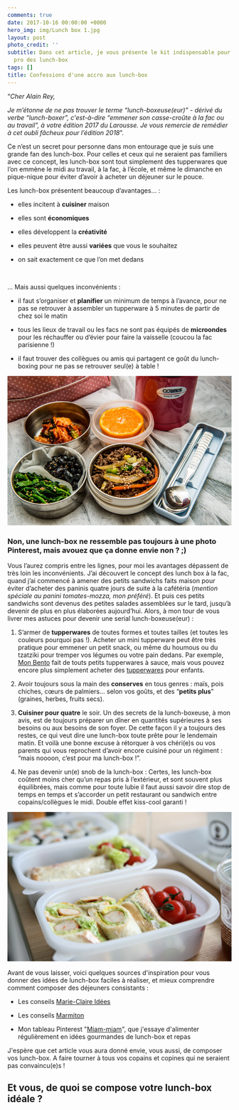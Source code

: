 ```yaml
---
comments: true
date: 2017-10-16 00:00:00 +0000
hero_img: img/Lunch box 1.jpg
layout: post
photo_credit: ''
subtitle: Dans cet article, je vous présente le kit indispensable pour devenir un(e)
  pro des lunch-box
tags: []
title: Confessions d'une accro aux lunch-box
---
```



“*Cher Alain Rey,*

*Je m’étonne de ne pas trouver le terme “lunch-boxeuse(eur)” - dérivé du verbe “lunch-boxer”, c'est-à-dire “emmener son casse-croûte à la fac ou au travail”, à votre édition 2017 du Larousse. Je vous remercie de remédier à cet oubli fâcheux pour l’édition 2018*”.

Ce n’est un secret pour personne dans mon entourage que je suis une grande fan des lunch-box. Pour celles et ceux qui ne seraient pas familiers avec ce concept, les lunch-box sont tout simplement des tupperwares que l’on emmène le midi au travail, à la fac, à l’école, et même le dimanche en pique-nique pour éviter d’avoir à acheter un déjeuner sur le pouce.

Les lunch-box présentent beaucoup d’avantages… :

* elles incitent à **cuisiner** maison

* elles sont **économiques**

* elles développent la **créativité**

* elles peuvent être aussi **variées** que vous le souhaitez

* on sait exactement ce que l’on met dedans

<br />

… Mais aussi quelques inconvénients :

* il faut s’organiser et **planifier** un minimum de temps à l’avance, pour ne pas se retrouver à assembler un tupperware à 5 minutes de partir de chez soi le matin

* tous les lieux de travail ou les facs ne sont pas équipés de **microondes** pour les réchauffer ou d’évier pour faire la vaisselle (coucou la fac parisienne !)

* il faut trouver des collègues ou amis qui partagent ce goût du lunch-boxing pour ne pas se retrouver seul(e) à table !

![](/img/lunch%20box.jpg)

### Non, une lunch-box ne ressemble pas toujours à une photo Pinterest, mais avouez que ça donne envie non ? ;)

Vous l’aurez compris entre les lignes, pour moi les avantages dépassent de très loin les inconvénients. J’ai découvert le concept des lunch box à la fac, quand j’ai commencé à amener des petits sandwichs faits maison pour éviter d’acheter des paninis quatre jours de suite à la cafétéria (*mention spéciale au panini tomates-mozza, mon préféré*). Et puis ces petits sandwichs sont devenus des petites salades assemblées sur le tard, jusqu’à devenir de plus en plus élaborées aujourd’hui. Alors, à mon tour de vous livrer mes astuces pour devenir une serial lunch-boxeuse(eur) :

1. S’armer de **tupperwares** de toutes formes et toutes tailles (et toutes les couleurs pourquoi pas !). Acheter un mini tupperware peut être très pratique pour emmener un petit snack, ou même du houmous ou du tzatziki pour tremper vos légumes ou votre pain dedans. Par exemple, [Mon Bento](https://www.monbento.com/shop/recipients-a-sauce-et-moules-pour-bento/recipients-sauce-bento-lunch-box.html) fait de touts petits tupperwares à sauce, mais vous pouvez encore plus simplement acheter des [tupperwares](http://www.vertbaudet.fr/lot-de-7-boites-de-conservation-vertbaudet-multicolore.htm?ProductId=703230021&FiltreCouleur=6619&FiltreTaille=TU&Track=ref_payant&cmpid=SEM0296&gclid=EAIaIQobChMIqqHM7rj11gIVlzLTCh1k1A9oEAQYCyABEgIyffD_BwE) pour enfants.

1. Avoir toujours sous la main des **conserves** en tous genres : maïs, pois chiches, cœurs de palmiers... selon vos goûts, et des “**petits plus**” (graines, herbes, fruits secs).

1. **Cuisiner pour quatre** le soir. Un des secrets de la lunch-boxeuse, à mon avis, est de toujours préparer un dîner en quantités supérieures à ses besoins ou aux besoins de son foyer. De cette façon il y a toujours des restes, ce qui veut dire une lunch-box toute prête pour le lendemain matin. Et voilà une bonne excuse à rétorquer à vos chéri(e)s ou vos parents qui vous reprochent d’avoir encore cuisiné pour un régiment : “mais noooon, c’est pour ma lunch-box !”.

1. Ne pas devenir un(e) snob de la lunch-box : Certes, les lunch-box coûtent moins cher qu’un repas pris à l’extérieur, et sont souvent plus équilibrées, mais comme pour toute lubie il faut aussi savoir dire stop de temps en temps et s’accorder un petit restaurant ou sandwich entre copains/collègues le midi. Double effet kiss-cool garanti !

![](/img/lunch-box-200762_1920.jpg)

Avant de vous laisser, voici quelques sources d'inspiration pour vous donner des idées de lunch-box faciles à réaliser, et mieux comprendre comment composer des déjeuners consistants :

* Les conseils [Marie-Claire Idées](http://www.marieclaire.fr/idees/lunch-box-nos-idees-de-recettes-a-emporter-pour-le-dejeuner,1116808.asp)

* Les conseils [Marmiton](http://www.marmiton.org/magazine/tendances-gourmandes_ce-midi-c-est-lunchbox_1.aspx)

* Mon tableau Pinterest "[Miam-miam](https://www.pinterest.fr/lespetitshugues/board-miam-miam/)", que j'essaye d'alimenter régulièrement en idées gourmandes de lunch-box et repas

J'espère que cet article vous aura donné envie, vous aussi, de composer vos lunch-box. A faire tourner à tous vos copains et copines qui ne seraient pas convaincu(e)s !

## Et vous, de quoi se compose votre lunch-box idéale ?